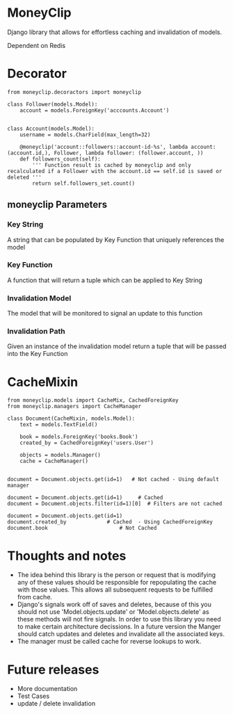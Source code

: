 MoneyClip
=========

Django library that allows for effortless caching and invalidation of models.

Dependent on Redis


# Decorator

```
from moneyclip.decoractors import moneyclip

class Follower(models.Model):
    account = models.ForeignKey('acccounts.Account')


class Account(models.Model):
    username = models.CharField(max_length=32)

    @moneyclip('account::followers::account-id-%s', lambda account: (account.id,), Follower, lambda follower: (follower.account, ))
    def followers_count(self):
        ''' Function result is cached by moneyclip and only recalculated if a Follower with the account.id == self.id is saved or deleted '''
        return self.followers_set.count()

```

## moneyclip Parameters
### Key String
A string that can be populated by Key Function that uniquely references the model
### Key Function
A function that will return a tuple which can be applied to Key String
### Invalidation Model
The model that will be monitored to signal an update to this function
### Invalidation Path
Given an instance of the invalidation model return a tuple that will be passed into the Key Function


# CacheMixin


```
from moneyclip.models import CacheMix, CachedForeignKey
from moneyclip.managers import CacheManager

class Document(CacheMixin, models.Model):
    text = models.TextField()

    book = models.ForeignKey('books.Book')
    created_by = CachedForeignKey('users.User')

    objects = models.Manager()
    cache = CacheManager()


document = Document.objects.get(id=1)   # Not cached - Using default manager

document = Document.objects.get(id=1)     # Cached
document = Document.objects.filter(id=1)[0]  # Filters are not cached

document = Document.objects.get(id=1)
document.created_by             # Cached  - Using CachedForeignKey
document.book                       # Not Cached

```

# Thoughts and notes
* The idea behind this library is the person or request that is modifying any of these values should be responsible for repopulating the cache with those values.  This allows all subsequent requests to be fulfilled from cache.
* Django's signals work off of saves and deletes, because of this you should not use 'Model.objects.update' or 'Model.objects.delete' as these methods will not fire signals.  In order to use this library you need to make certain architecture decissions.  In a future version the Manger should catch updates and deletes and invalidate all the associated keys.
* The manager must be called cache for reverse lookups to work.


# Future releases
* More documentation
* Test Cases
* update / delete invalidation
